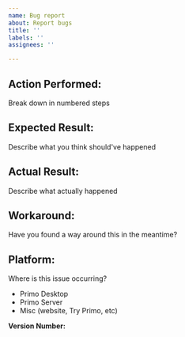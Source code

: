 ```yaml
---
name: Bug report
about: Report bugs
title: ''
labels: ''
assignees: ''

---
```


## Action Performed:
Break down in numbered steps

## Expected Result:
Describe what you think should've happened

## Actual Result:
Describe what actually happened

## Workaround:
Have you found a way around this in the meantime?

## Platform:
<!---
Remove any platforms that aren't affected by this issue
--->
Where is this issue occurring?

- Primo Desktop
- Primo Server
- Misc (website, Try Primo, etc)

**Version Number:**
